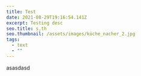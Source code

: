```yaml
---
title: Test
date: 2021-08-29T19:16:54.141Z
excerpt: Testing desc
seo.title: s,th
seo.thumbnail: /assets/images/küche_nacher_2.jpg
tags:
  - text
  - ""
---
```

asasdasd